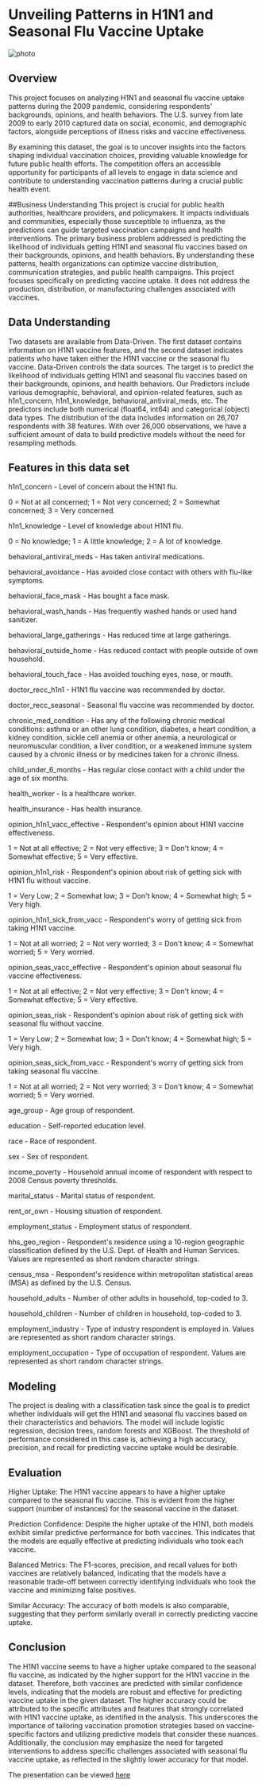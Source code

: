 # Unveiling Patterns in H1N1 and Seasonal Flu Vaccine Uptake
![photo](https://github.com/mbuvenzuve/phase3project/blob/main/shutterstock_1680091963-1024x683.jpg)

## Overview
This project focuses on analyzing H1N1 and seasonal flu vaccine uptake patterns during the 2009 pandemic, considering respondents' backgrounds, opinions, and health behaviors. The U.S. survey from late 2009 to early 2010 captured data on social, economic, and demographic factors, alongside perceptions of illness risks and vaccine effectiveness. 

By examining this dataset, the goal is to uncover insights into the factors shaping individual vaccination choices, providing valuable knowledge for future public health efforts. The competition offers an accessible opportunity for participants of all levels to engage in data science and contribute to understanding vaccination patterns during a crucial public health event.

##Business Understanding
This project is crucial for public health authorities, healthcare providers, and policymakers. It impacts individuals and communities, especially those susceptible to influenza, as the predictions can guide targeted vaccination campaigns and health interventions. The primary business problem addressed is predicting the likelihood of individuals getting H1N1 and seasonal flu vaccines based on their backgrounds, opinions, and health behaviors. By understanding these patterns, health organizations can optimize vaccine distribution, communication strategies, and public health campaigns. This project focuses specifically on predicting vaccine uptake. It does not address the production, distribution, or manufacturing challenges associated with vaccines.

## Data Understanding
Two datasets are available from Data-Driven. The first dataset contains information on H1N1 vaccine features, and the second dataset indicates patients who have taken either the H1N1 vaccine or the seasonal flu vaccine. Data-Driven controls the data sources. The target is to predict the likelihood of individuals getting H1N1 and seasonal flu vaccines based on their backgrounds, opinions, and health behaviors. Our Predictors include various demographic, behavioral, and opinion-related features, such as h1n1_concern, h1n1_knowledge, behavioral_antiviral_meds, etc. The predictors include both numerical (float64, int64) and categorical (object) data types. The distribution of the data includes information on 26,707 respondents with 38 features. With over 26,000 observations, we have a sufficient amount of data to build predictive models without the need for resampling methods.

## Features in this data set
h1n1_concern - Level of concern about the H1N1 flu.

0 = Not at all concerned; 1 = Not very concerned; 2 = Somewhat concerned; 3 = Very concerned.

h1n1_knowledge - Level of knowledge about H1N1 flu.

0 = No knowledge; 1 = A little knowledge; 2 = A lot of knowledge.

behavioral_antiviral_meds - Has taken antiviral medications. 

behavioral_avoidance - Has avoided close contact with others with flu-like symptoms.

behavioral_face_mask - Has bought a face mask.

behavioral_wash_hands - Has frequently washed hands or used hand sanitizer. 

behavioral_large_gatherings - Has reduced time at large gatherings. 

behavioral_outside_home - Has reduced contact with people outside of own household. 

behavioral_touch_face - Has avoided touching eyes, nose, or mouth.

doctor_recc_h1n1 - H1N1 flu vaccine was recommended by doctor. 

doctor_recc_seasonal - Seasonal flu vaccine was recommended by doctor.

chronic_med_condition - Has any of the following chronic medical conditions: asthma or an other lung condition, diabetes, a heart condition, a kidney condition, sickle cell anemia or other anemia, a neurological or neuromuscular condition, a liver condition, or a weakened immune system caused by a chronic illness or by medicines taken for a chronic illness.

child_under_6_months - Has regular close contact with a child under the age of six months.

health_worker - Is a healthcare worker.

health_insurance - Has health insurance.

opinion_h1n1_vacc_effective - Respondent's opinion about H1N1 vaccine effectiveness.

1 = Not at all effective; 2 = Not very effective; 3 = Don't know; 4 = Somewhat effective; 5 = Very effective.

opinion_h1n1_risk - Respondent's opinion about risk of getting sick with H1N1 flu without vaccine.

1 = Very Low; 2 = Somewhat low; 3 = Don't know; 4 = Somewhat high; 5 = Very high.

opinion_h1n1_sick_from_vacc - Respondent's worry of getting sick from taking H1N1 vaccine.

1 = Not at all worried; 2 = Not very worried; 3 = Don't know; 4 = Somewhat worried; 5 = Very worried.

opinion_seas_vacc_effective - Respondent's opinion about seasonal flu vaccine effectiveness.

1 = Not at all effective; 2 = Not very effective; 3 = Don't know; 4 = Somewhat effective; 5 = Very effective.

opinion_seas_risk - Respondent's opinion about risk of getting sick with seasonal flu without vaccine.

1 = Very Low; 2 = Somewhat low; 3 = Don't know; 4 = Somewhat high; 5 = Very high.

opinion_seas_sick_from_vacc - Respondent's worry of getting sick from taking seasonal flu vaccine.

1 = Not at all worried; 2 = Not very worried; 3 = Don't know; 4 = Somewhat worried; 5 = Very worried.

age_group - Age group of respondent.

education - Self-reported education level.

race - Race of respondent.

sex - Sex of respondent.

income_poverty - Household annual income of respondent with respect to 2008 Census poverty thresholds.

marital_status - Marital status of respondent.

rent_or_own - Housing situation of respondent.

employment_status - Employment status of respondent.

hhs_geo_region - Respondent's residence using a 10-region geographic classification defined by the U.S. Dept. of Health and Human Services. Values are represented as short random character strings.

census_msa - Respondent's residence within metropolitan statistical areas (MSA) as defined by the U.S. Census.

household_adults - Number of other adults in household, top-coded to 3.

household_children - Number of children in household, top-coded to 3.

employment_industry - Type of industry respondent is employed in. Values are represented as short random character strings.

employment_occupation - Type of occupation of respondent. Values are represented as short random character strings.

## Modeling
The project is dealing with a classification task since the goal is to predict whether individuals will get the H1N1 and seasonal flu vaccines based on their characteristics and behaviors. The model will include logistic regression, decision trees, random forests and XGBoost. The threshold of performance considered in this case is, achieving a high accuracy, precision, and recall for predicting vaccine uptake would be desirable.

## Evaluation 
Higher Uptake: The H1N1 vaccine appears to have a higher uptake compared to the seasonal flu vaccine. This is evident from the higher support (number of instances) for the seasonal vaccine in the dataset.

Prediction Confidence: Despite the higher uptake of the H1N1, both models exhibit similar predictive performance for both vaccines. This indicates that the models are equally effective at predicting individuals who took each vaccine.

Balanced Metrics: The F1-scores, precision, and recall values for both vaccines are relatively balanced, indicating that the models have a reasonable trade-off between correctly identifying individuals who took the vaccine and minimizing false positives.

Similar Accuracy: The accuracy of both models is also comparable, suggesting that they perform similarly overall in correctly predicting vaccine uptake.

## Conclusion
The H1N1 vaccine seems to have a higher uptake compared to the seasonal flu vaccine, as indicated by the higher support for the H1N1 vaccine in the dataset. Therefore, both vaccines are predicted with similar confidence levels, indicating that the models are robust and effective for predicting vaccine uptake in the given dataset. The higher accuracy could be attributed to the specific attributes and features that strongly correlated with H1N1 vaccine uptake, as identified in the analysis. This underscores the importance of tailoring vaccination promotion strategies based on vaccine-specific factors and utilizing predictive models that consider these nuances. Additionally, the conclusion may emphasize the need for targeted interventions to address specific challenges associated with seasonal flu vaccine uptake, as reflected in the slightly lower accuracy for that model.

The presentation can be viewed [here](https://www.canva.com/design/DAF-wUY4rvE/D6iHaUaBsc47xqjPfxd6OQ/edit?utm_content=DAF-wUY4rvE&utm_campaign=designshare&utm_medium=link2&utm_source=sharebutton)




